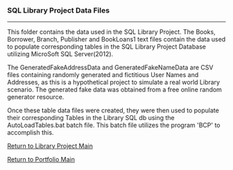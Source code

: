 ### SQL Library Project Data Files
***

This folder contains the data used in the SQL Library
Project.  The Books, Borrower, Branch, Publisher and
BookLoans1 text files contain the data used to populate
corresponding tables in the SQL Library Project Database
utilizing MicroSoft SQL Server(2012).

The GeneratedFakeAddressData and GeneratedFakeNameData
are CSV files containing randomly generated and fictitious
User Names and Addresses, as this is a hypothetical
project to simulate a real world Library scenario.
The generated fake data was obtained from a free
online random generator resource.

Once these table data files were created, they
were then used to populate their corresponding
Tables in the Library SQL db using the AutoLoadTables.bat
batch file.  This batch file utilizes the program
'BCP' to accomplish this.


[Return to Library Project Main](../)

[Return to Portfolio Main](../../../)
